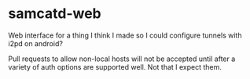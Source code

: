 # samcatd-web
Web interface for a thing I think I made so I could configure tunnels with i2pd on android?

Pull requests to allow non-local hosts will not be accepted until after a
variety of auth options are supported well. Not that I expect them.
